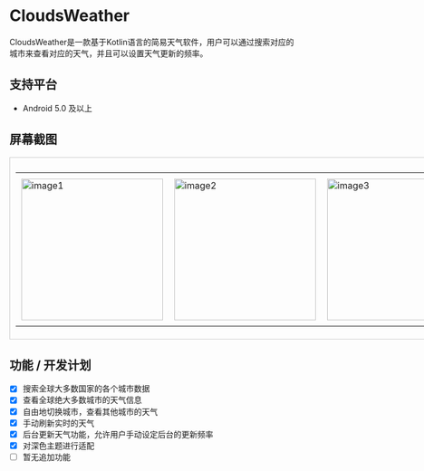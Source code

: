 # CloudsWeather
CloudsWeather是一款基于Kotlin语言的简易天气软件，用户可以通过搜索对应的城市来查看对应的天气，并且可以设置天气更新的频率。
## 支持平台
- Android 5.0 及以上
## 屏幕截图
<div style="width: 800px; height: 300px; overflow: auto; padding: 10px; border: 1px solid #ccc;">
  <table style="border-collapse: collapse;">
    <tr>
      <td style="padding: 10px;"><img src="https://github.com/user-attachments/assets/e2656669-5268-4f08-a42b-dc756f5d8f40" alt="image1" width="250" /></td>
      <td style="padding: 10px;"><img src="https://github.com/user-attachments/assets/dad1f12e-c56e-4a4f-a9ba-5f5619bd38bb" alt="image2" width="250" /></td>
      <td style="padding: 10px;"><img src="https://github.com/user-attachments/assets/290ff01f-971a-46c5-9167-9ba7e29a5018" alt="image3" width="250" /></td>
    </tr>
  </table>
</div>

## 功能 / 开发计划
- [x] 搜索全球大多数国家的各个城市数据
- [x] 查看全球绝大多数城市的天气信息
- [x] 自由地切换城市，查看其他城市的天气
- [x] 手动刷新实时的天气
- [x] 后台更新天气功能，允许用户手动设定后台的更新频率
- [x] 对深色主题进行适配
- [ ] 暂无追加功能
